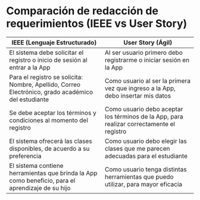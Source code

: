 # Comparación de redacción de requerimientos (IEEE vs User Story)

| IEEE (Lenguaje Estructurado)                                                                        | User Story (Ágil)                                                                         |
|-----------------------------------------------------------------------------------------------------|-------------------------------------------------------------------------------------------|
| El sistema debe solicitar el registro o inicio de sesión al entrar a la App                         | Al ser usuario primero debo registrarme o iniciar sesión en la App                        |
| Para el registro se solicita: Nombre, Apellido, Correo Electrónico, grado académico del estudiante  | Como usuario al ser la primera vez que ingreso a la App, debo insertar mis datos          |
| Se debe aceptar los términos y condiciones al momento del registro                                  | Como usuario debo aceptar los términos de la App, para realizar correctamente el registro |
| El sistema ofrecerá las clases disponibles, de acuerdo a su preferencia                             | Como usuario debo elegir las clases que me parecen adecuadas para el estudiante           |
| El sistema contiene herramientas que brinda la App como beneficio, para el aprendizaje de su hijo   | Como usuario tenga distintas herramientas que puedo utilizar, para mayor eficacia         |
